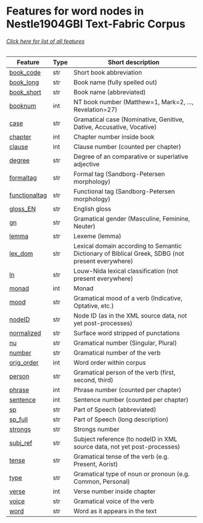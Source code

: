 # Features for word nodes in Nestle1904GBI Text-Fabric Corpus
###### [Click here for list of all features](home.md#readme)

Feature | Type | Short description
--- | --- | ---
[book_code](book_code.md#readme) | str | Short book abbreviation
[book_long](book_long.md#readme) | str |  Book name (fully spelled out)
[book_short](book_short.md#readme) | str | Book name (abbreviated)
[booknum](booknum.md#readme) | int |  NT book number (Matthew=1, Mark=2, ..., Revelation=27)
[case](case.md#readme) | str | Gramatical case (Nominative, Genitive, Dative, Accusative, Vocative)
[chapter](chapter.md#readme) | int | Chapter number inside book
[clause](clause.md#readme) | int | Clause number (counted per chapter)
[degree](degree.md#readme) | str | Degree of an comparative or superlative adjective
[formaltag](formaltag.md#readme) | str | Formal tag (Sandborg-Petersen morphology)
[functionaltag](functionaltag.md#readme) | str | Functional tag (Sandborg-Petersen morphology)
[gloss_EN](gloss_EN.md#readme) | str | English gloss
[gn](gn.md#readme) | str | Gramatical gender (Masculine, Feminine, Neuter)
[lemma](lemma.md#readme) | str | Lexeme (lemma)
[lex_dom](lex_dom.md#readme) | str | Lexical domain according to Semantic Dictionary of Biblical Greek, SDBG (not present everywhere)
[ln](ln.md#readme) | str | Louw-Nida lexical classification (not present everywhere)
[monad](monad.md#readme) | int | Monad
[mood](mood.md#readme) | str | Gramatical mood of a verb (Indicative, Optative, etc.)
[nodeID](nodeID.md#readme) | str | Node ID (as in the XML source data, not yet post-processes)
[normalized](normalized.md#readme) | str | Surface word stripped of punctations
[nu](nu.md#readme) | str | Gramatical number (Singular, Plural)
[number](number.md#readme) | str | Gramatical number of the verb
[orig_order](orig_order.md#readme) | int | Word order within corpus
[person](person.md#readme) | str | Gramatical person of the verb (first, second, third)
[phrase](phrase.md#readme) | int | Phrase number (counted per chapter)
[sentence](sentence.md#readme) | int | Sentence number (counted per chapter)
[sp](sp.md#readme) | str | Part of Speech (abbreviated)
[sp_full](sp_full.md#readme) | str | Part of Speech (long description)
[strongs](strongs.md#readme) | str | Strongs number
[subj_ref](subj_ref.md#readme) | str | Subject reference (to nodeID in XML source data, not yet post-processes)
[tense](tense.md#readme) | str | Gramatical tense of the verb (e.g. Present, Aorist)
[type](type.md#readme) | str | Gramatical type of noun or pronoun (e.g. Common, Personal)
[verse](verse.md#readme) | int | Verse number inside chapter
[voice](voice.md#readme) | str | Gramatical voice of the verb
[word](word.md#readme) | str | Word as it appears in the text
